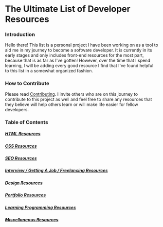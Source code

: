 # The Ultimate List of Developer Resources 

### Introduction
Hello there! This list is a personal project I have been working on as a tool to aid me in my journey to become a software developer. It is currently in its early stages and only includes front-end resources for the most part, because that is as far as I've gotten! However, over the time that I spend learning, I will be adding every good resource I find that I've found helpful to this list in a somewhat organized fashion. 


### How to Contribute
Please read [Contributing](#). 
I invite others who are on this journey to contribute to this project as well and feel free to share any resources that they believe will help others learn or will make life easier for fellow developers. 


### Table of Contents 
##### [HTML Resources](HTML.md)
##### [CSS Resources](#)
##### [SEO Resources](#)
##### [Interview / Getting A Job / Freelancing Resources](#)
##### [Design Resources](#)
##### [Portfolio Resources](#)
##### [Learning Programming Resources](#)
##### [Miscellaneous Resources](#)
